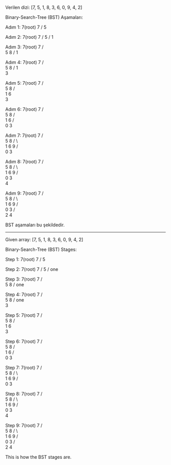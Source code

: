 Verilen dizi: [7, 5, 1, 8, 3, 6, 0, 9, 4, 2]

Binary-Search-Tree (BST) Aşamaları:

Adım 1: 7(root)
            7
           /
          5


Adım 2: 7(root)
            7
           /
          5
         /
        1


Adım 3: 7(root)
            7
           / \
          5   8
         /
        1


Adım 4: 7(root)
            7
           / \
          5   8
         /
        1
         \
          3


Adım 5: 7(root)
            7
           / \
          5   8
         / \
        1   6
         \
          3


Adım 6: 7(root)
            7
           / \
          5   8
         / \
        1   6
       / \
      0   3


Adım 7: 7(root)
            7
           / \
          5   8
         / \   \
        1   6   9
       / \
      0   3


Adım 8: 7(root)
            7
           / \
          5   8
         / \   \
        1   6   9
       / \
      0   3
           \
            4


Adım 9: 7(root)
            7
           / \
          5   8
         / \   \
        1   6   9
       / \
      0   3
         / \
        2   4 

BST aşamaları bu şekildedir.

------------------------------------------------------------------------------------------------------------------------------------------------------------------------------------

Given array: [7, 5, 1, 8, 3, 6, 0, 9, 4, 2]

Binary-Search-Tree (BST) Stages:

Step 1: 7(root)
             7
            /
           5


Step 2: 7(root)
             7
            /
           5
          /
         one


Step 3: 7(root)
             7
            / \
           5 8
          /
         one


Step 4: 7(root)
             7
            / \
           5 8
          /
         one
          \
           3


Step 5: 7(root)
             7
            / \
           5 8
          / \
         1 6
          \
           3


Step 6: 7(root)
             7
            / \
           5 8
          / \
         1 6
        / \
       0 3


Step 7: 7(root)
             7
            / \
           5 8
          / \ \
         1 6 9
        / \
       0 3


Step 8: 7(root)
             7
            / \
           5 8
          / \ \
         1 6 9
        / \
       0 3
            \
             4


Step 9: 7(root)
             7
            / \
           5 8
          / \ \
         1 6 9
        / \
       0 3
          / \
         2 4

This is how the BST stages are.